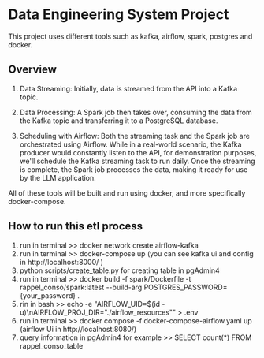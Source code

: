 # Data Engineering System Project 
This project uses different tools such as kafka, airflow, spark, postgres and docker. 

## Overview

1. Data Streaming: Initially, data is streamed from the API into a Kafka topic.
  
2. Data Processing: A Spark job then takes over, consuming the data from the Kafka topic and transferring it to a PostgreSQL database.
   
3. Scheduling with Airflow: Both the streaming task and the Spark job are orchestrated using Airflow. While in a real-world scenario, the Kafka producer would constantly listen to the API, for demonstration purposes, we'll schedule the Kafka streaming task to run daily. Once the streaming is complete, the Spark job processes the data, making it ready for use by the LLM application.

All of these tools will be built and run using docker, and more specifically docker-compose.

## How to run this etl process

1. run in terminal >> docker network create airflow-kafka
2. run in terminal >> docker-compose up (you can see kafka ui and config in http://localhost:8000/ )
3. python scripts/create_table.py for creating table in pgAdmin4 
4. run in terminal >> docker build -f spark/Dockerfile -t rappel_conso/spark:latest --build-arg POSTGRES_PASSWORD={your_password} . 
5. rin in bash >> echo -e "AIRFLOW_UID=$(id -u)\nAIRFLOW_PROJ_DIR=\"./airflow_resources\"" > .env
6. run in terminal >>  docker compose -f docker-compose-airflow.yaml up (airflow Ui in http://localhost:8080/)
7. query information in pgAdmin4 for example >> SELECT count(*) FROM rappel_conso_table
